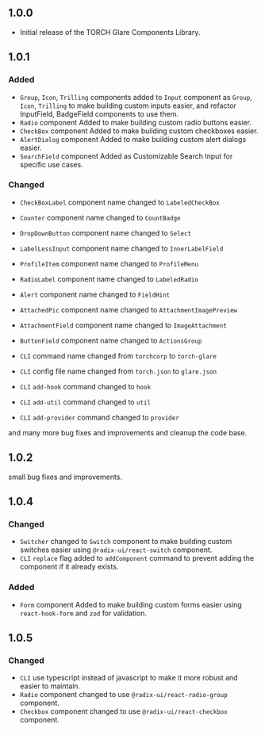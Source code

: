## 1.0.0

- Initial release of the TORCH Glare Components Library.

## 1.0.1

### Added
- `Group`, `Icon`, `Trilling` components added to `Input` component as `Group`, `Icon`, `Trilling` to make building custom inputs easier, and refactor InputField, BadgeField components to use them.
- `Radio` component Added to make building custom radio buttons easier.
- `CheckBox` component Added to make building custom checkboxes easier.
- `AlertDialog` component Added to make building custom alert dialogs easier.
- `SearchField` component Added as Customizable Search Input for specific use cases.


### Changed
- `CheckBoxLabel` component name changed to `LabeledCheckBox`
- `Counter` component name changed to `CountBadge`
- `DropDownButton` component name changed to `Select`
- `LabelLessInput` component name changed to `InnerLabelField`
- `ProfileItem` component name changed to `ProfileMenu`
- `RadioLabel` component name changed to `LabeledRadio`
- `Alert` component name changed to `FieldHint`
- `AttachedPic` component name changed to `AttachmentImagePreview`
- `AttachmentField` component name changed to `ImageAttachment`
- `ButtonField` component name changed to `ActionsGroup`

- `CLI` command name changed from `torchcorp` to `torch-glare`
- `CLI` config file name changed from `torch.json` to `glare.json`
- `CLI` `add-hook` command changed to `hook`
- `CLI` `add-util` command changed to `util`
- `CLI` `add-provider` command changed to `provider`

and many more bug fixes and improvements and cleanup the code base.


## 1.0.2

small bug fixes and improvements.

## 1.0.4

### Changed
- `Switcher` changed to `Switch` component to make building custom switches easier using `@radix-ui/react-switch` component.
- `CLI` `replace` flag added to `addComponent` command to prevent adding the component if it already exists.
### Added
- `Form` component Added to make building custom forms easier using `react-hook-form` and `zod` for validation.


## 1.0.5

### Changed
- `CLI` use typescript instead of javascript to make it more robust and easier to maintain.
- `Radio` component changed to use `@radix-ui/react-radio-group` component.
- `Checkbox` component changed to use `@radix-ui/react-checkbox` component.


